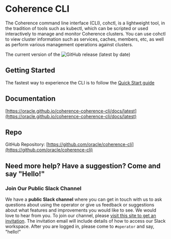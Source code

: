 <!--
Copyright 2021, Oracle Corporation and/or its affiliates.
All rights reserved.  Licensed under the Universal
Permissive License v 1.0 as shown at
http://oss.oracle.com/licenses/upl.

-->

# Coherence CLI

The Coherence command line interface (CLI), cohctl, is a lightweight tool, in the tradition of tools such as kubectl, which can be scripted or used interactively 
to manage and monitor Coherence clusters. You can use cohctl to view cluster information such as services, caches, members, etc, as well as perform various 
management operations against clusters.

The current version of the ![GitHub release (latest by date)](https://img.shields.io/github/v/release/oracle/coherence-cli)

## Getting Started

The fastest way to experience the CLI is to follow the 
[Quick Start guide](https://oracle.github.io/coherence-cli/docs/latest/#/about/03_quickstart)

## Documentation

[https://oracle.github.io/coherence-coherence-cli/docs/latest](https://oracle.github.io/coherence-coherence-cli/docs/latest)

## Repo

GitHub Repository: [https://github.com/oracle/coherence-cli](https://github.com/oracle/coherence-cli)

## Need more help? Have a suggestion? Come and say "Hello!"

### Join Our Public Slack Channel

We have a **public Slack channel** where you can get in touch with us to ask questions about using the operator or give us
feedback or suggestions about what features and improvements you would like to see.
We would love to hear from you. To join our channel, please 
[visit this site to get an invitation](https://join.slack.com/t/oraclecoherence/shared_invite/enQtNzcxNTQwMTAzNjE4LTJkZWI5ZDkzNGEzOTllZDgwZDU3NGM2YjY5YWYwMzM3ODdkNTU2NmNmNDFhOWIxMDZlNjg2MzE3NmMxZWMxMWE).
The invitation email will include details of how to access our Slack workspace. 
After you are logged in, please come to `#operator` and say, "hello!"

